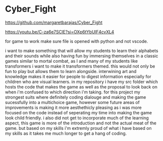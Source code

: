 # Cyber_Fight
https://github.com/margaretbarajas/Cyber_Fight

https://youtu.be/C-za6e7SClE?si=OXp6tYbUlF4cvXL4

for game to work make sure file is opened with python and not vscode.

i want to make something that will allow my students to learn their alphabets and their sounds while also having fun by immersing themselves in a classic games similar to mortal combat, as I and many of my students like transformers i want to make it transformers themed. this would not only be fun to play but allows them to learn alongside. interwining art and knowledge makes it easier for people to digest information especially for children who are visual learners.
in my repository i have my src folder which hosts the code that makes the game as well as the proposal to look back on when i'm confused to which direction i'm taking. for this project my strongest suits where definitely coding dialouge and making the game sucessfully into a  multichoice game, however some future areas of improvements is making it more aesthethicly pleasing as i was more focused on the code instead of seperating my time into making the game look child friendly. i also did not get to incorporate much of the learning aspect, this game is more of the introduction and not the actual meat of the game. but based on my skills i'm extremly proud of what i have based on my skills as it takes me much longer to  get a hang of coding.
